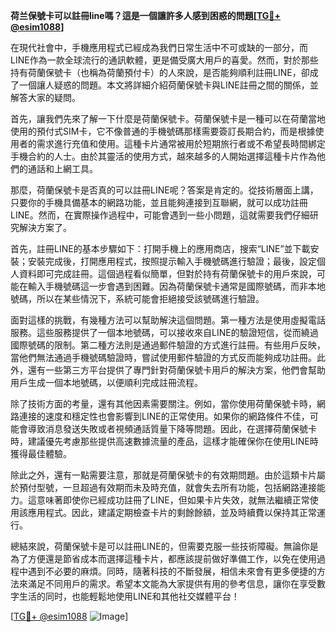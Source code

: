 **荷兰保號卡可以註冊line嗎？這是一個讓許多人感到困惑的問題[[TG💪+ @esim1088](https://t.me/s/esim1088)]**

在現代社會中，手機應用程式已經成為我們日常生活中不可或缺的一部分，而LINE作為一款全球流行的通訊軟體，更是備受廣大用戶的喜愛。然而，對於那些持有荷蘭保號卡（也稱為荷蘭預付卡）的人來說，是否能夠順利註冊LINE，卻成了一個讓人疑惑的問題。本文將詳細介紹荷蘭保號卡與LINE註冊之間的關係，並解答大家的疑問。

首先，讓我們先來了解一下什麼是荷蘭保號卡。荷蘭保號卡是一種可以在荷蘭當地使用的預付式SIM卡，它不像普通的手機號碼那樣需要簽訂長期合約，而是根據使用者的需求進行充值和使用。這種卡片通常被用於短期旅行者或不希望長時間綁定手機合約的人士。由於其靈活的使用方式，越來越多的人開始選擇這種卡片作為他們的通話和上網工具。

那麼，荷蘭保號卡是否真的可以註冊LINE呢？答案是肯定的。從技術層面上講，只要你的手機具備基本的網路功能，並且能夠連接到互聯網，就可以成功註冊LINE。然而，在實際操作過程中，可能會遇到一些小問題，這就需要我們仔細研究解決方案了。

首先，註冊LINE的基本步驟如下：打開手機上的應用商店，搜索“LINE”並下載安裝；安裝完成後，打開應用程式，按照提示輸入手機號碼進行驗證；最後，設定個人資料即可完成註冊。這個過程看似簡單，但對於持有荷蘭保號卡的用戶來說，可能在輸入手機號碼這一步會遇到困難。因為荷蘭保號卡通常是國際號碼，而非本地號碼，所以在某些情況下，系統可能會拒絕接受該號碼進行驗證。

面對這樣的挑戰，有幾種方法可以幫助解決這個問題。第一種方法是使用虛擬電話服務。這些服務提供了一個本地號碼，可以接收來自LINE的驗證短信，從而繞過國際號碼的限制。第二種方法則是通過郵件驗證的方式進行註冊。有些用戶反映，當他們無法通過手機號碼驗證時，嘗試使用郵件驗證的方式反而能夠成功註冊。此外，還有一些第三方平台提供了專門針對荷蘭保號卡用戶的解決方案，他們會幫助用戶生成一個本地號碼，以便順利完成註冊流程。

除了技術方面的考量，還有其他因素需要關注。例如，當你使用荷蘭保號卡時，網路連接的速度和穩定性也會影響到LINE的正常使用。如果你的網路條件不佳，可能會導致消息發送失敗或者視頻通話質量下降等問題。因此，在選擇荷蘭保號卡時，建議優先考慮那些提供高速數據流量的產品，這樣才能確保你在使用LINE時獲得最佳體驗。

除此之外，還有一點需要注意，那就是荷蘭保號卡的有效期問題。由於這類卡片屬於預付型號，一旦超過有效期而未及時充值，就會失去所有功能，包括網路連接能力。這意味著即使你已經成功註冊了LINE，但如果卡片失效，就無法繼續正常使用該應用程式。因此，建議定期檢查卡片的剩餘餘額，並及時續費以保持其正常運行。

總結來說，荷蘭保號卡是可以註冊LINE的，但需要克服一些技術障礙。無論你是為了方便還是節省成本而選擇這種卡片，都應該提前做好準備工作，以免在使用過程中遇到不必要的麻煩。同時，隨著科技的不斷發展，相信未來會有更多便捷的方法來滿足不同用戶的需求。希望本文能為大家提供有用的參考信息，讓你在享受數字生活的同时，也能輕鬆地使用LINE和其他社交媒體平台！

[[TG💪+ @esim1088](https://t.me/s/esim1088) ![Image](https://i.postimg.cc/4NQfJmqS/Snipaste-2025-05-13-00-14-12.png)]